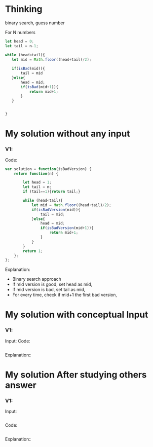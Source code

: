 # Thinking
binary search, guess number

For N numbers

~~~js
let head = 0;
let tail = n-1;

while (head<tail){
   let mid = Math.floor((head+tail)/2);
   
   if(isBad(mid)){
       tail = mid
   }else{
       head = mid;
       if(isBad(mid+1)){
           return mid+1;
       }
   }


}
~~~

# My solution without any input

### V1:
Code:
```js 
var solution = function(isBadVersion) {
    return function(n) {

        let head = 1;
        let tail = n;
        if (tail==1){return tail;}

        while (head<tail){
            let mid = Math.floor((head+tail)/2);
            if(isBadVersion(mid)){
                tail = mid;
            }else{
                head = mid;
                if(isBadVersion(mid+1)){
                    return mid+1;
                }
            }
        }
        return 1;
    };
};
```
Explanation:
- Binary search approach
- If mid version is good, set head as mid,
- If mid version is bad, set tail as mid,
- For every time, check if mid+1 the first bad version, 
# My solution with conceptual Input

### V1: 
Input:
Code:
```js

```
Explanation::

# My solution After studying others answer

### V1: 
Input:
```js

```
Code:
```js

```
Explanation::